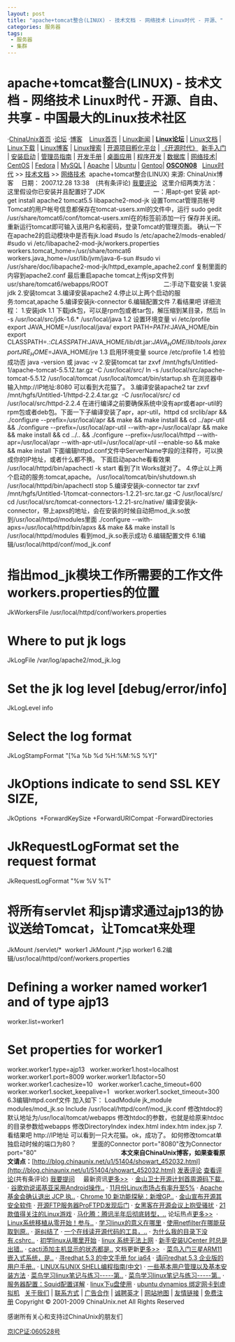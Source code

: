 ```yaml
---
layout: post
title: "apache+tomcat整合(LINUX) - 技术文档 - 网络技术 Linux时代 - 开源、"
categories: 服务器
tags: 
 - 服务器
 - 集群
--- 
```


# apache+tomcat整合(LINUX) - 技术文档 - 网络技术 Linux时代 - 开源、自由、共享 - 中国最大的Linux技术社区

·[ChinaUnix首页](http://www.chinaunix.net/) ·[论坛](http://bbs.chinaunix.net/) ·[博客](http://blog.chinaunix.net/)   ![]() ![]() [Linux首页](http://linux.chinaunix.net/) | [Linux新闻](http://linux.chinaunix.net/news/) | [**Linux论坛**](http://linux.chinaunix.net/bbs) | [Linux文档](http://linux.chinaunix.net/techdoc/) | [Linux下载](http://download.chinaunix.net/disc/linux/) | [Linux博客](http://blog.chinaunix.net/techart.php?frmid=6) | [Linux搜索](http://search.chinaunix.net/) | [开源项目孵化平台](http://linux.chinaunix.net/bbs/index.php?gid=68) | [《开源时代》](http://linux.chinaunix.net/ebook/) ![]() [新手入门](http://linux.chinaunix.net/techdoc/beginner/) |  [安装启动](http://linux.chinaunix.net/techdoc/install/) |  [管理员指南](http://linux.chinaunix.net/techdoc/system/) | [开发手册](http://man.chinaunix.net/) | [桌面应用](http://linux.chinaunix.net/techdoc/desktop/) | [程序开发](http://linux.chinaunix.net/techdoc/develop/) | [数据库](http://linux.chinaunix.net/techdoc/database/) |  [网络技术](http://linux.chinaunix.net/techdoc/net/)| [CentOS](http://linux.chinaunix.net/topics/2007-01-25/15/index.shtml) | [Fedora](http://linux.chinaunix.net/search2.php?key=fedora&id=0) |  [MySQL](http://linux.chinaunix.net/search2.php?key=mysql&id=0) |  [Apache](http://linux.chinaunix.net/search2.php?key=apache&id=0) |  [Ubuntu](http://linux.chinaunix.net/search2.php?key=ubuntu&id=0) |  [Gentoo](http://linux.chinaunix.net/topics/2008-07-10/18/index.shtml)| **[OSCON08](http://linux.chinaunix.net/topics/2008-07-30/19/index.shtml)**    [Linux时代](http://linux.chinaunix.net/) >> [技术文档](http://linux.chinaunix.net/techdoc/) >> [网络技术](http://linux.chinaunix.net/techdoc/net/)  apache+tomcat整合(LINUX)  来源: ChinaUnix博客 　日期： 2007.12.28 13:38　(共有条评论) [我要评论](http://linux.chinaunix.net/bbs/thread-975323-1-1.html)   这里介绍两类方法：
    这里假设你已安装并且配置好了JDK
                           一：用apt-get 安装
apt-get install apache2 tomcat5.5 libapache2-mod-jk
设置Tomcat管理员帐号
Tomcat的用户帐号信息都保存在tomcat-users.xml的文件中，运行
sudo gedit /usr/share/tomcat6/conf/tomcat-users.xml在的标签前添加一行
保存并关闭。重新运行tomcat即可输入该用户名和密码，登录Tomcat的管理页面。
确认一下在apache2的启动模块中是否有jk.load
#sudo ls /etc/apache2/mods-enabled/
#sudo vi /etc/libapache2-mod-jk/workers.properties
workers.tomcat_home=/usr/share/tomcat6
workers.java_home=/usr/lib/jvm/java-6-sun
#sudo vi /usr/share/doc/libapache2-mod-jk/httpd_example_apache2.conf
复制里面的内容到apache2.conf
最后重启apache tomcat上传jsp文件到usr/share/tomcat6/webapps/ROOT
                               二:手动下载安装
1.安装jdk
2.安装tomcat
3.编译安装apache2
4.停止以上两个启动的服务:tomcat,apache
5.编译安装jk-connector
6.编辑配置文件
7.看结果吧
详细流程：
1.安装jdk
1.1
下载jdk包，可以是rpm包或者tar包，解压缩到某目录，然后
ln -s /usr/local/src/jdk-1.6.* /usr/local/java
1.2
设置环境变量
vi /etc/profile
export JAVA_HOME=/usr/local/java/
export PATH=$PATH:$JAVA_HOME/bin
export CLASSPATH=.:$CLASSPATH:$JAVA_HOME/lib/dt.jar:$JAVA_HOME/lib/tools.jar
export JRE_HOME=$JAVA_HOME/jre
1.3
启用环境变量
source /etc/profile
1.4
检验成功否
java -version 或 javac -v
2.安装tomcat
tar zxvf /mnt/hgfs/Untitled-1/apache-tomcat-5.5.12.tar.gz -C /usr/local/src/
ln -s /usr/local/src/apache-tomcat-5.5.12 /usr/local/tomcat
/usr/local/tomcat/bin/startup.sh
在浏览器中输入http://IP地址:8080
可以看到大花猫了。
3.编译安装apache2
tar zxvf /mnt/hgfs/Untitled-1/httpd-2.2.4.tar.gz  -C /usr/local/src/
cd /usr/local/src/httpd-2.2.4
在进行编译之前要确保系统中没有apr或者apr-util的rpm包或者deb包。下面一下子编译安装了apr，apr-util，httpd
cd srclib/apr && ./configure --prefix=/usr/local/apr && make && make install && cd ../apr-util && ./configure --prefix=/usr/local/apr-util --with-apr=/usr/local/apr && make && make install && cd ../.. && ./configure --prefix=/usr/local/httpd --with-apr=/usr/local/apr --with-apr-util=/usr/local/apr-util --enable-so && make && make install
下面编辑httpd.conf文件中ServerName字段的注释符，可以换成你的IP地址，或者什么都不换。
下面启动apache看看效果
/usr/local/httpd/bin/apachectl -k start
看到了It Works就对了。
4.停止以上两个启动的服务:tomcat,apache。
/usr/local/tomcat/bin/shutdown.sh
/usr/local/httpd/bin/apachectl stop
5.编译安装jk-connector
tar zxvf /mnt/hgfs/Untitled-1/tomcat-connectors-1.2.21-src.tar.gz -C /usr/local/src/
cd /usr/local/src/tomcat-connectors-1.2.21-src/native/
编译安装jk-connector，带上apxs的地址，会在安装的时候自动把mod_jk.so放到/usr/local/httpd/modules里面
./configure --with-apxs=/usr/local/httpd/bin/apxs && make && make install
ls /usr/local/httpd/modules
看到mod_jk.so表示成功
6.编辑配置文件
6.1编辑/usr/local/httpd/conf/mod_jk.conf
# 指出mod_jk模块工作所需要的工作文件workers.properties的位置
JkWorkersFile /usr/local/httpd/conf/workers.properties
# Where to put jk logs
JkLogFile /var/log/apache2/mod_jk.log
# Set the jk log level [debug/error/info]
JkLogLevel info
# Select the log format
JkLogStampFormat "[%a %b %d %H:%M:%S %Y]"
# JkOptions indicate to send SSL KEY SIZE,
JkOptions  +ForwardKeySize +ForwardURICompat -ForwardDirectories
# JkRequestLogFormat set the request format
JkRequestLogFormat "%w %V %T"
# 将所有servlet 和jsp请求通过ajp13的协议送给Tomcat，让Tomcat来处理
JkMount /servlet/*  worker1
JkMount /*.jsp worker1
6.2编辑/usr/local/httpd/conf/workers.properties
# Defining a worker named worker1 and of type ajp13
worker.list=worker1
# Set properties for worker1
worker.worker1.type=ajp13  
worker.worker1.host=localhost  
worker.worker1.port=8009
worker.worker1.lbfactor=50  
worker.worker1.cachesize=10  
worker.worker1.cache_timeout=600  
worker.worker1.socket_keepalive=1  
worker.worker1.socket_timeout=300
6.3编辑httpd.conf文件
加入如下：
LoadModule jk_module modules/mod_jk.so
Include /usr/local/httpd/conf/mod_jk.conf
修改htdoc的默认地址为/usr/local/tomcat/webapps
修改htdoc的参数，也就是给原来htdoc的目录参数给webapps
修改DirectoryIndex index.html index.htm index.jsp
7.看结果吧
http://IP地址
可以看到一只大花猫。ok，成功了。
如何修改tomcat单独启动时候的端口为80？
   
   
里面的Connector port="8080"改为Connector port="80"
               
               
               
**本文来自ChinaUnix博客，如果查看原文请点：**[http://blog.chinaunix.net/u1/51404/showart_452032.html](http://blog.chinaunix.net/u1/51404/showart_452032.html) [发表评论](http://linux.chinaunix.net/bbs/thread-975323-1-1.html) [查看评论](http://linux.chinaunix.net/bbs/thread-975323-1-1.html)(共有条评论) [我要提问](http://linux.chinaunix.net/bbs/forum-4-1.html)     最新资讯[更多>>](http://linux.chinaunix.net/news)  · [金山卫士开源计划首周源码下载..](http://linux.chinaunix.net/news/2010/12/10/1175490.shtml "金山卫士开源计划首周源码下载突破两万")
· [谷歌劝说诺基亚采用Android操作..](http://linux.chinaunix.net/news/2010/12/10/1175491.shtml "谷歌劝说诺基亚采用Android操作系统")
· [11月份Linux市场占有率升至5%](http://linux.chinaunix.net/news/2010/12/10/1175492.shtml "11月份Linux市场占有率升至5%")
· [Apache 基金会确认退出 JCP 执..](http://linux.chinaunix.net/news/2010/12/10/1175493.shtml "Apache 基金会确认退出 JCP 执行委员会")
· [Chrome 10 新功能探秘：新增GP..](http://linux.chinaunix.net/news/2010/12/07/1175306.shtml "Chrome 10 新功能探秘：新增GPU混合加速功能")
· [金山宣布开源其安全软件](http://linux.chinaunix.net/news/2010/12/07/1175307.shtml "金山宣布开源其安全软件")
· [开源FTP服务器ProFTPD发现后门](http://linux.chinaunix.net/news/2010/12/07/1175308.shtml "开源FTP服务器ProFTPD发现后门")
· [女黑客在开源会议上抱受骚扰](http://linux.chinaunix.net/news/2010/12/07/1175309.shtml "女黑客在开源会议上抱受骚扰")
· [21款值得关注的Linux游戏](http://linux.chinaunix.net/news/2010/12/07/1175310.shtml "21款值得关注的Linux游戏")
· [马化腾：腾讯半年后彻底转型，..](http://linux.chinaunix.net/news/2010/12/07/1175311.shtml "马化腾：腾讯半年后彻底转型，开放和分享") 论坛热点[更多>>](http://linux.chinaunix.net/bbs)  · [Linux系统移植从零开始！参与..](http://linux.chinaunix.net/bbs/thread-1177273-1-1.html "Linux系统移植从零开始！参与讨论即有机会获得图书一本！")
· [学习linux的意义在哪里](http://linux.chinaunix.net/bbs/thread-1177271-1-1.html "学习linux的意义在哪里")
· [使用netfilter在哪能获取到原..](http://linux.chinaunix.net/bbs/thread-1177409-1-1.html "使用netfilter在哪能获取到原始以太包")
· [哥纠结了](http://linux.chinaunix.net/bbs/thread-1177298-1-1.html "哥纠结了")
· [一个在线读开源代码的工具，..](http://linux.chinaunix.net/bbs/thread-1177227-1-1.html "一个在线读开源代码的工具，希望版主能保留几天，谢谢！")
· [为什么我的目录下没有.cshrc..](http://linux.chinaunix.net/bbs/thread-1177374-1-1.html "为什么我的目录下没有.cshrc文件？")
· [初学linux从哪里开始](http://linux.chinaunix.net/bbs/thread-1177344-1-1.html "初学linux从哪里开始")
· [linux 系统无法上网](http://linux.chinaunix.net/bbs/thread-1177382-1-1.html "linux 系统无法上网")
· [新手安装UCenter 时总是出错..](http://linux.chinaunix.net/bbs/thread-1177380-1-1.html "新手安装UCenter 时总是出错。望高手指点")
· [cacti添加主机显示的状态都是..](http://linux.chinaunix.net/bbs/thread-1177274-1-1.html "cacti添加主机显示的状态都是unknow，不能进行资源绘图") 文档更新[更多>>](http://linux.chinaunix.net/techdoc)  · [菜鸟入门三星ARM11嵌入式系统，是..](http://linux.chinaunix.net/techdoc/beginner/2010/11/17/1174196.shtml "菜鸟入门三星ARM11嵌入式系统，是否困难？")
· [寻redhat 5.3 的中文手册 for ia64](http://linux.chinaunix.net/techdoc/beginner/2010/09/16/1171153.shtml "寻redhat 5.3 的中文手册 for ia64")
· [请问redhat 5.3 企业版的用户手册..](http://linux.chinaunix.net/techdoc/beginner/2010/09/06/1170624.shtml "请问redhat 5.3 企业版的用户手册去哪里下载？")
· [LINUX与UNIX SHELL编程指南(中文)](http://linux.chinaunix.net/techdoc/beginner/2010/08/18/1169548.shtml "LINUX与UNIX SHELL编程指南(中文)")
· [一些基本用户管理以及基本安装方法](http://linux.chinaunix.net/techdoc/beginner/2010/03/24/1160550.shtml "一些基本用户管理以及基本安装方法")
· [菜鸟学习linux笔记与练习-----第..](http://linux.chinaunix.net/techdoc/beginner/2010/03/23/1160525.shtml "菜鸟学习linux笔记与练习-----第二天。一些基本命令以及初级网络配置")
· [菜鸟学习linux笔记与练习-----第..](http://linux.chinaunix.net/techdoc/beginner/2010/03/23/1160523.shtml "菜鸟学习linux笔记与练习-----第一天。一些初级命令以及基本用户管理")
· [服务器配置：Squid配置详解](http://linux.chinaunix.net/techdoc/beginner/2010/03/22/1160427.shtml "服务器配置：Squid配置详解")
· [linux下u盘使用](http://linux.chinaunix.net/techdoc/install/2010/01/29/1156159.shtml "linux下u盘使用")
· [ubuntu dynamips 绑定网卡到虚拟机](http://linux.chinaunix.net/techdoc/install/2010/01/29/1156155.shtml "ubuntu dynamips 绑定网卡到虚拟机")    [关于我们](http://www.chinaunix.net/about/index.shtml) | [联系方式](http://www.chinaunix.net/about/connect.html) | [广告合作](http://www.chinaunix.net/about/service.html) | [诚聘英才](http://www.chinaunix.net/about/hr.html) | [网站地图](http://www.chinaunix.net/about/channel.html) | [友情链接](http://www.chinaunix.net/about/friend.html) | [免费注册](http://linux.chinaunix.net/bbs/register.php)  Copyright © 2001-2009 ChinaUnix.net All Rights Reserved

感谢所有关心和支持过ChinaUnix的朋友们

[京ICP证:060528号](http://www.it168.com/images/icp.jpg)
